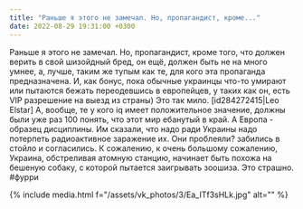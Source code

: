 ```yaml
---
title: "Раньше я этого не замечал. Но, пропагандист, кроме..."
date: 2022-08-29 19:31:00 +0300
---
```


Раньше я этого не замечал. Но, пропагандист, кроме того, что должен верить в свой шизойдный бред, он ещё, должен быть не на много умнее, а, лучше, таким же тупым как те, для кого эта пропаганда предназначена.
И, как бонус, пока обычные украинцы что-то умирают или пытаются бежать переодевшись в европейцев, у таких как он, есть VIP разрешение на выезд из страны)
Это так мило.
[id284272415|Leo Elstar]
А, вообще, те у кого iq имеет положительное значение, должны были уже раз 100 понять, что этот мир ебанутый в край.
А Европа - образец дисциплины. Им сказали, что надо ради Украины надо потерпеть радиоактивное заражение их. Они проблеяли? забились в стойло и согласились.
К сожалению, к очень большому сожалению, Украина, обстреливая атомную станцию, начинает быть похожа на бешеную собаку, с которой пытается заигрывать зоошиза.
Это страшно.
#фурри

{% include media.html f="/assets/vk_photos/3/Ea_ITf3sHLk.jpg" alt="" %}
